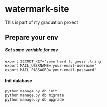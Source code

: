 # watermark-site
This is part of my graduation project

Prepare your env
----------------
##### Set some variable for env
```shell
export SECRET_KEY='some hard to guess string'
export MAIL_USERNAME='your-email-username'
export MAIL_PASSWORD='your-email-password'
```

#### Init database 
```shell
python manage.py db init
python manage.py db migrate
python manage.py db upgrade
```
